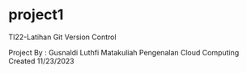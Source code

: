 # project1
TI22-Latihan Git Version Control


Project By : Gusnaldi Luthfi
Matakuliah Pengenalan Cloud Computing
Created 11/23/2023
